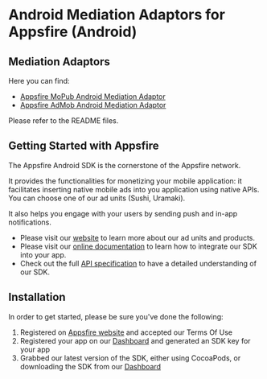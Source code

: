 Android Mediation Adaptors for Appsfire (Android)
=================================================

## Mediation Adaptors
Here you can find:

- [Appsfire MoPub Android Mediation Adaptor](https://github.com/appsfire/Appsfire-mediation/tree/master/Android/AppsfireAndroidSDK-mopub)
- [Appsfire AdMob Android Mediation Adaptor](https://github.com/appsfire/Appsfire-mediation/tree/master/Android/AppsfireAndroidSDK-admob)

Please refer to the README files.

## Getting Started with Appsfire
The Appsfire Android SDK is the cornerstone of the Appsfire network.

It provides the functionalities for monetizing your mobile application: it facilitates inserting native mobile ads into you application using native APIs. You can choose one of our ad units (Sushi, Uramaki).

It also helps you engage with your users by sending push and in-app notifications.

- Please visit our [website](http://appsfire.com) to learn more about our ad units and products.<br />
- Please visit our [online documentation](http://docs.appsfire.com/sdk/Android/integration-reference/Introduction) to learn how to integrate our SDK into your app.<br />
- Check out the full [API specification](http://docs.appsfire.com/sdk/Android/api-reference/) to have a detailed understanding of our SDK.

## Installation

In order to get started, please be sure you've done the following:

1. Registered on [Appsfire website](http://www.appsfire.com/) and accepted our Terms Of Use
2. Registered your app on our [Dashboard](http://dashboard.appsfire.com/) and generated an SDK key for your app
3. Grabbed our latest version of the SDK, either using CocoaPods, or downloading the SDK from our [Dashboard](http://dashboard.appsfire.com/app/doc)
